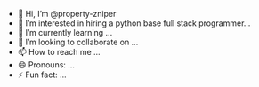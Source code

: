 - 👋 Hi, I’m @property-zniper
- 👀 I’m interested in hiring a python base full stack programmer...
- 🌱 I’m currently learning ...
- 💞️ I’m looking to collaborate on ...
- 📫 How to reach me ...
- 😄 Pronouns: ...
- ⚡ Fun fact: ...

<!---
property-zniper/property-zniper is a ✨ special ✨ repository because its `README.md` (this file) appears on your GitHub profile.
You can click the Preview link to take a look at your changes.
--->
